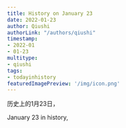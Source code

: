 ```yaml
---
title: History on January 23
date: 2022-01-23
author: Qiushi 
authorLink: "/authors/qiushi"
timestamp: 
- 2022-01
- 01-23
multitype: 
- qiushi
tags: 
- todayinhistory
featuredImagePreview: '/img/icon.png'
---
```









历史上的1月23日，

January 23 in history, 

<!--more-->

